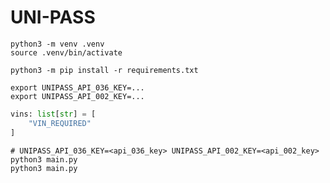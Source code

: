 # UNI-PASS

```shell
python3 -m venv .venv
source .venv/bin/activate
```

```shell
python3 -m pip install -r requirements.txt
```

```shell
export UNIPASS_API_036_KEY=...
export UNIPASS_API_002_KEY=...
```

```python
vins: list[str] = [
    "VIN_REQUIRED"
]
```

```shell
# UNIPASS_API_036_KEY=<api_036_key> UNIPASS_API_002_KEY=<api_002_key> python3 main.py
python3 main.py
```
